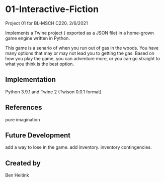 # 01-Interactive-Fiction
Project 01 for BL-MSCH C220. 2/6/2021

Implements a Twine project ( exported as a JSON file) in a home-grown game engine written in Python.

This game is a senario of when you run out of gas in the woods. You have many options that may or may not lead you to getting the gas. Based on how you play the game, you can adventure more, or you can go straight to what you think is the best option. 

## Implementation
Python 3.9.1 and Twine 2 (Twison 0.0.1 format)

## References
pure imagination

## Future Development
add a way to lose in the game. add inventory. inventory contingencies.

## Created by
Ben Heitink
